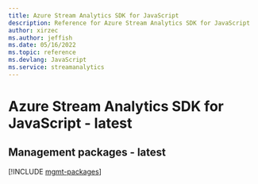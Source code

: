 ```yaml
---
title: Azure Stream Analytics SDK for JavaScript
description: Reference for Azure Stream Analytics SDK for JavaScript
author: xirzec
ms.author: jeffish
ms.date: 05/16/2022
ms.topic: reference
ms.devlang: JavaScript
ms.service: streamanalytics
---
```

# Azure Stream Analytics SDK for JavaScript - latest
## Management packages - latest
[!INCLUDE [mgmt-packages](stream-analytics-mgmt-index.md)]

